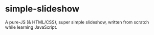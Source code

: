 # simple-slideshow
A pure-JS (& HTML/CSS), super simple slideshow, written from scratch while learning JavaScript.
